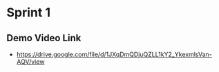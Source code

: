 # Sprint 1

## Demo Video Link
* https://drive.google.com/file/d/1JXqDmQDjuQZLL1kY2_YkexmlsVan-AQV/view
